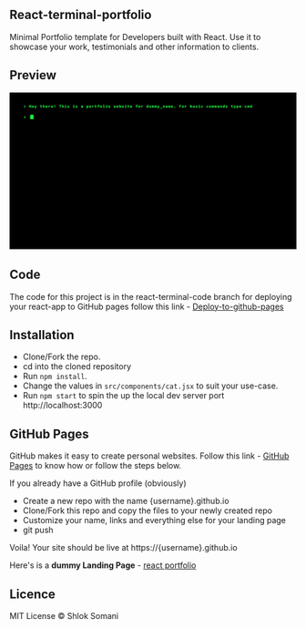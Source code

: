 ## React-terminal-portfolio  
Minimal Portfolio template for Developers built with React. Use it to showcase your work, testimonials and other information to clients.

## Preview

![](react-terminal.gif)

## Code

The code for this project is in the react-terminal-code branch for deploying your react-app to GitHub pages follow this link - [Deploy-to-github-pages](https://reactgo.com/deploy-react-app-github-pages/)

## Installation

- Clone/Fork the repo.
- cd into the cloned repository
- Run `npm install`.
- Change the values in `src/components/cat.jsx` to suit your use-case.
- Run `npm start` to spin the up the local dev server port http://localhost:3000

## GitHub Pages

GitHub makes it easy to create personal websites. Follow this link - [GitHub Pages](https://pages.github.com/) to know how or follow the steps below.

If you already have a GitHub profile (obviously)

- Create a new repo with the name {username}.github.io
- Clone/Fork this repo and copy the files to your newly created repo
- Customize your name, links and everything else for your landing page
- git push

Voila! Your site should be live at https://{username}.github.io

Here's is a **dummy Landing Page** - [react portfolio](https://shloksomani.github.io/react-terminal-portfolio/)

## Licence

MIT License © Shlok Somani

